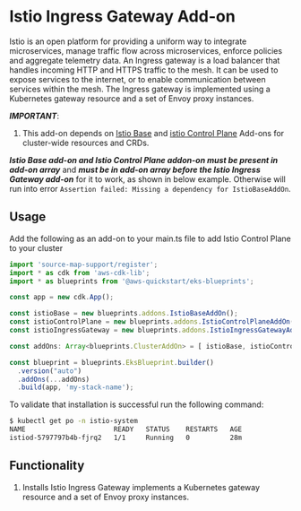 # Istio Ingress Gateway Add-on

Istio is an open platform for providing a uniform way to integrate microservices, manage traffic flow across microservices, enforce policies and aggregate telemetry data. An Ingress gateway is a load balancer that handles incoming HTTP and HTTPS traffic to the mesh. It can be used to expose services to the internet, or to enable communication between services within the mesh. The Ingress gateway is implemented using a Kubernetes gateway resource and a set of Envoy proxy instances.

***IMPORTANT***:

1. This add-on depends on [Istio Base](istio-base.md) and [istio Control Plane](istio-control-plane.md) Add-ons for cluster-wide resources and CRDs.

***Istio Base add-on and Istio Control Plane addon-on must be present in add-on array*** and ***must be in add-on array before the Istio Ingress Gateway add-on*** for it to work, as shown in below example. Otherwise will run into error `Assertion failed: Missing a dependency for IstioBaseAddOn`.

## Usage

Add the following as an add-on to your main.ts file to add Istio Control Plane to your cluster

```typescript
import 'source-map-support/register';
import * as cdk from 'aws-cdk-lib';
import * as blueprints from '@aws-quickstart/eks-blueprints';

const app = new cdk.App();

const istioBase = new blueprints.addons.IstioBaseAddOn();
const istioControlPlane = new blueprints.addons.IstioControlPlaneAddOn()
const istioIngressGateway = new blueprints.addons.IstioIngressGatewayAddOn()

const addOns: Array<blueprints.ClusterAddOn> = [ istioBase, istioControlPlane, istioIngressGateway ];

const blueprint = blueprints.EksBlueprint.builder()
  .version("auto")
  .addOns(...addOns)
  .build(app, 'my-stack-name');
```

To validate that installation is successful run the following command:

```bash
$ kubectl get po -n istio-system
NAME                      READY   STATUS    RESTARTS   AGE
istiod-5797797b4b-fjrq2   1/1     Running   0          28m
```

## Functionality

1. Installs Istio Ingress Gateway implements a Kubernetes gateway resource and a set of Envoy proxy instances.
